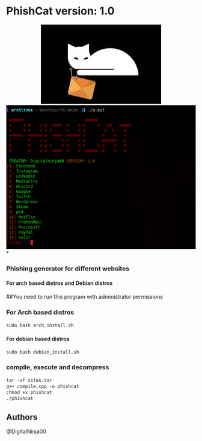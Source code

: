 # PhishCat version: 1.0
<center>
    <img src="image2.jpg"><br>
    <img src="image.png"><br>
</center>
* 

### Phishing generator for different websites
#### For arch based distros and Debian distros
##You need to run this program with administrator permissions
### For Arch based distros
```
sudo bash arch_install.sh
```
#### For debian based distros
```
sudo bash debian_install.sh

```
### compile, execute and decompress
```
tar -xf sites.tar
g++ compile.cpp -o phishcat
chmod +x phishcat
./phishcat
```
## Authors
@DigitalNinja00
